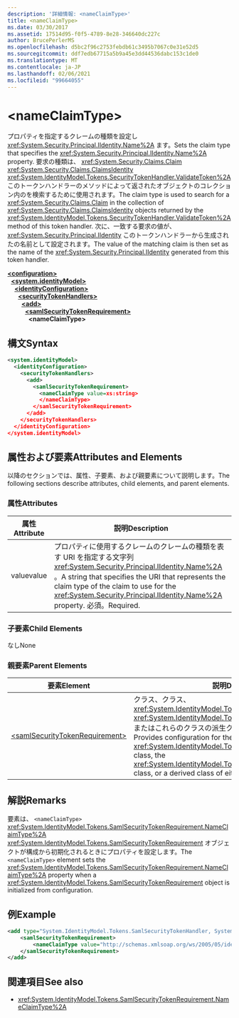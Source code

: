 ```yaml
---
description: '詳細情報: <nameClaimType>'
title: <nameClaimType>
ms.date: 03/30/2017
ms.assetid: 17514d95-f0f5-4789-8e28-346640dc227c
author: BrucePerlerMS
ms.openlocfilehash: d5bc2f96c2753febdb61c3495b7067c0e31e52d5
ms.sourcegitcommit: ddf7edb67715a5b9a45e3dd44536dabc153c1de0
ms.translationtype: MT
ms.contentlocale: ja-JP
ms.lasthandoff: 02/06/2021
ms.locfileid: "99664055"
---
```

# \<nameClaimType>

<span data-ttu-id="d3a6d-102">プロパティを指定するクレームの種類を設定し <xref:System.Security.Principal.IIdentity.Name%2A> ます。</span><span class="sxs-lookup"><span data-stu-id="d3a6d-102">Sets the claim type that specifies the <xref:System.Security.Principal.IIdentity.Name%2A> property.</span></span> <span data-ttu-id="d3a6d-103">要求の種類は、 <xref:System.Security.Claims.Claim> <xref:System.Security.Claims.ClaimsIdentity> <xref:System.IdentityModel.Tokens.SecurityTokenHandler.ValidateToken%2A> このトークンハンドラーのメソッドによって返されたオブジェクトのコレクション内のを検索するために使用されます。</span><span class="sxs-lookup"><span data-stu-id="d3a6d-103">The claim type is used to search for a <xref:System.Security.Claims.Claim> in the collection of <xref:System.Security.Claims.ClaimsIdentity> objects returned by the <xref:System.IdentityModel.Tokens.SecurityTokenHandler.ValidateToken%2A> method of this token handler.</span></span> <span data-ttu-id="d3a6d-104">次に、一致する要求の値が、 <xref:System.Security.Principal.IIdentity> このトークンハンドラーから生成されたの名前として設定されます。</span><span class="sxs-lookup"><span data-stu-id="d3a6d-104">The value of the matching claim is then set as the name of the <xref:System.Security.Principal.IIdentity> generated from this token handler.</span></span>  
  
[**\<configuration>**](../configuration-element.md)\
&nbsp;&nbsp;[**\<system.identityModel>**](system-identitymodel.md)\
&nbsp;&nbsp;&nbsp;&nbsp;[**\<identityConfiguration>**](identityconfiguration.md)\
&nbsp;&nbsp;&nbsp;&nbsp;&nbsp;&nbsp;[**\<securityTokenHandlers>**](securitytokenhandlers.md)\
&nbsp;&nbsp;&nbsp;&nbsp;&nbsp;&nbsp;&nbsp;&nbsp;[**\<add>**](add.md)\
&nbsp;&nbsp;&nbsp;&nbsp;&nbsp;&nbsp;&nbsp;&nbsp;&nbsp;&nbsp;[**\<samlSecurityTokenRequirement>**](samlsecuritytokenrequirement.md)\
&nbsp;&nbsp;&nbsp;&nbsp;&nbsp;&nbsp;&nbsp;&nbsp;&nbsp;&nbsp;&nbsp;&nbsp;**\<nameClaimType>**  
  
## <a name="syntax"></a><span data-ttu-id="d3a6d-105">構文</span><span class="sxs-lookup"><span data-stu-id="d3a6d-105">Syntax</span></span>  
  
```xml  
<system.identityModel>  
  <identityConfiguration>  
    <securityTokenHandlers>  
      <add>  
        <samlSecurityTokenRequirement>  
          <nameClaimType value=xs:string>  
          </nameClaimType>  
        </samlSecurityTokenRequirement>  
      </add>  
    </securityTokenHandlers>  
  </identityConfiguration>  
</system.identityModel>  
```  
  
## <a name="attributes-and-elements"></a><span data-ttu-id="d3a6d-106">属性および要素</span><span class="sxs-lookup"><span data-stu-id="d3a6d-106">Attributes and Elements</span></span>  

 <span data-ttu-id="d3a6d-107">以降のセクションでは、属性、子要素、および親要素について説明します。</span><span class="sxs-lookup"><span data-stu-id="d3a6d-107">The following sections describe attributes, child elements, and parent elements.</span></span>  
  
### <a name="attributes"></a><span data-ttu-id="d3a6d-108">属性</span><span class="sxs-lookup"><span data-stu-id="d3a6d-108">Attributes</span></span>  
  
|<span data-ttu-id="d3a6d-109">属性</span><span class="sxs-lookup"><span data-stu-id="d3a6d-109">Attribute</span></span>|<span data-ttu-id="d3a6d-110">説明</span><span class="sxs-lookup"><span data-stu-id="d3a6d-110">Description</span></span>|  
|---------------|-----------------|  
|<span data-ttu-id="d3a6d-111">value</span><span class="sxs-lookup"><span data-stu-id="d3a6d-111">value</span></span>|<span data-ttu-id="d3a6d-112">プロパティに使用するクレームのクレームの種類を表す URI を指定する文字列 <xref:System.Security.Principal.IIdentity.Name%2A> 。</span><span class="sxs-lookup"><span data-stu-id="d3a6d-112">A string that specifies the URI that represents the claim type of the claim to use for the <xref:System.Security.Principal.IIdentity.Name%2A> property.</span></span> <span data-ttu-id="d3a6d-113">必須。</span><span class="sxs-lookup"><span data-stu-id="d3a6d-113">Required.</span></span>|  
  
### <a name="child-elements"></a><span data-ttu-id="d3a6d-114">子要素</span><span class="sxs-lookup"><span data-stu-id="d3a6d-114">Child Elements</span></span>  

 <span data-ttu-id="d3a6d-115">なし</span><span class="sxs-lookup"><span data-stu-id="d3a6d-115">None</span></span>  
  
### <a name="parent-elements"></a><span data-ttu-id="d3a6d-116">親要素</span><span class="sxs-lookup"><span data-stu-id="d3a6d-116">Parent Elements</span></span>  
  
|<span data-ttu-id="d3a6d-117">要素</span><span class="sxs-lookup"><span data-stu-id="d3a6d-117">Element</span></span>|<span data-ttu-id="d3a6d-118">説明</span><span class="sxs-lookup"><span data-stu-id="d3a6d-118">Description</span></span>|  
|-------------|-----------------|  
|[\<samlSecurityTokenRequirement>](samlsecuritytokenrequirement.md)|<span data-ttu-id="d3a6d-119">クラス、クラス、 <xref:System.IdentityModel.Tokens.SamlSecurityTokenHandler> <xref:System.IdentityModel.Tokens.Saml2SecurityTokenHandler> またはこれらのクラスの派生クラスの構成を提供します。</span><span class="sxs-lookup"><span data-stu-id="d3a6d-119">Provides configuration for the <xref:System.IdentityModel.Tokens.SamlSecurityTokenHandler> class, the <xref:System.IdentityModel.Tokens.Saml2SecurityTokenHandler> class, or a derived class of either of these classes.</span></span>|  
  
## <a name="remarks"></a><span data-ttu-id="d3a6d-120">解説</span><span class="sxs-lookup"><span data-stu-id="d3a6d-120">Remarks</span></span>  

 <span data-ttu-id="d3a6d-121">要素は、 `<nameClaimType>` <xref:System.IdentityModel.Tokens.SamlSecurityTokenRequirement.NameClaimType%2A> <xref:System.IdentityModel.Tokens.SamlSecurityTokenRequirement> オブジェクトが構成から初期化されるときにプロパティを設定します。</span><span class="sxs-lookup"><span data-stu-id="d3a6d-121">The `<nameClaimType>` element sets the <xref:System.IdentityModel.Tokens.SamlSecurityTokenRequirement.NameClaimType%2A> property when a <xref:System.IdentityModel.Tokens.SamlSecurityTokenRequirement> object is initialized from configuration.</span></span>  
  
## <a name="example"></a><span data-ttu-id="d3a6d-122">例</span><span class="sxs-lookup"><span data-stu-id="d3a6d-122">Example</span></span>  
  
```xml  
<add type="System.IdentityModel.Tokens.SamlSecurityTokenHandler, System.IdentityModel">  
    <samlSecurityTokenRequirement>  
        <nameClaimType value="http://schemas.xmlsoap.org/ws/2005/05/identity/claims/name" />  
    </samlSecurityTokenRequirement>  
</add>  
```  
  
## <a name="see-also"></a><span data-ttu-id="d3a6d-123">関連項目</span><span class="sxs-lookup"><span data-stu-id="d3a6d-123">See also</span></span>

- <xref:System.IdentityModel.Tokens.SamlSecurityTokenRequirement.NameClaimType%2A>
